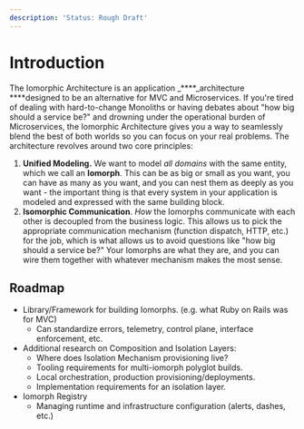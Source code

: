 ```yaml
---
description: 'Status: Rough Draft'
---
```


# Introduction

The Iomorphic Architecture is an application _****_architecture ****designed to be an alternative for MVC and Microservices.  If you're tired of dealing with hard-to-change Monoliths or having debates about "how big should a service be?" and drowning under the operational burden of Microservices, the Iomorphic Architecture gives you a way to seamlessly blend the best of both worlds so you can focus on your real problems.  The architecture revolves around two core principles:

1. **Unified Modeling.**  We want to model _all domains_ with the same entity, which we call an **Iomorph**.  This can be as big or small as you want, you can have as many as you want, and you can nest them as deeply as you want - the important thing is that every system in your application is modeled and expressed with the same building block.
2. **Isomorphic Communication**.  _How_ the Iomorphs communicate with each other is decoupled from the business logic.  This allows us to pick the appropriate communication mechanism \(function dispatch, HTTP, etc.\) for the job, which is what allows us to avoid questions like "how big should a service be?"  Your Iomorphs are what they are, and you can wire them together with whatever mechanism makes the most sense.

## Roadmap

* Library/Framework for building Iomorphs.  \(e.g. what Ruby on Rails was for MVC\)
  * Can standardize errors, telemetry, control plane, interface enforcement, etc.
* Additional research on Composition and Isolation Layers:
  * Where does Isolation Mechanism provisioning live?
  * Tooling requirements for multi-iomorph polyglot builds.
  * Local orchestration, production provisioning/deployments.
  * Implementation requirements for an isolation layer.
* Iomorph Registry
  * Managing runtime and infrastructure configuration \(alerts, dashes, etc.\)

